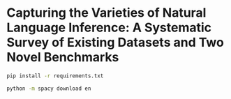 # Capturing the Varieties of Natural Language Inference: A Systematic Survey of Existing Datasets and Two Novel Benchmarks

```bash
pip install -r requirements.txt
```
```bash
python -m spacy download en
```